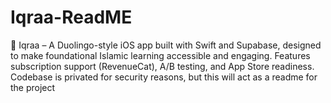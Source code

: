 # Iqraa-ReadME
📖 Iqraa – A Duolingo-style iOS app built with Swift and Supabase, designed to make foundational Islamic learning accessible and engaging. Features subscription support (RevenueCat), A/B testing, and App Store readiness. Codebase is privated for security reasons, but this will act as a readme for the project

